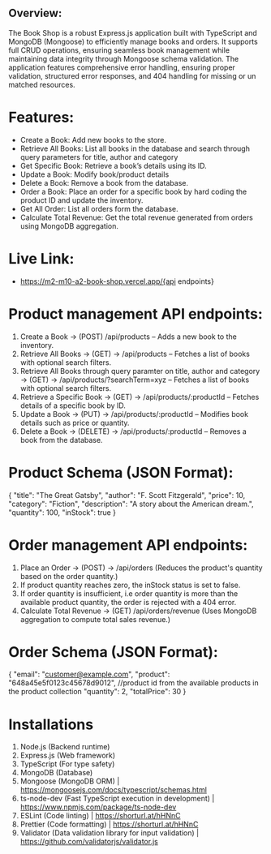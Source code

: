 ## Overview:
The Book Shop is a robust Express.js application built with TypeScript and MongoDB (Mongoose) to efficiently manage books and orders. It supports full CRUD operations, ensuring seamless book management while maintaining data integrity through Mongoose schema validation.
The application features comprehensive error handling, ensuring proper validation, structured error responses, and 404 handling for missing or un matched resources.

# Features:
- Create a Book: Add new books to the store.
- Retrieve All Books: List all books in the database and search through query parameters for title, author and category
- Get Specific Book: Retrieve a book’s details using its ID.
- Update a Book: Modify book/product details
- Delete a Book: Remove a book from the database.
- Order a Book: Place an order for a specific book by hard coding the product ID and update the inventory.
- Get All Order: List all orders form the database.
- Calculate Total Revenue: Get the total revenue generated from orders using MongoDB aggregation.

# Live Link:
- https://m2-m10-a2-book-shop.vercel.app/{api endpoints}

# Product management API endpoints:

1. Create a Book → (POST) /api/products – Adds a new book to the inventory.
2. Retrieve All Books → (GET) -> /api/products – Fetches a list of books with optional search filters.
3. Retrieve All Books through query paramter on title, author and category → (GET) -> /api/products/?searchTerm=xyz – Fetches a list of books with optional search filters.
4. Retrieve a Specific Book → (GET) -> /api/products/:productId – Fetches details of a specific book by ID.
5. Update a Book → (PUT) -> /api/products/:productId – Modifies book details such as price or quantity.
6. Delete a Book → (DELETE) -> /api/products/:productId – Removes a book from the database.

# Product Schema (JSON Format):
{
  "title": "The Great Gatsby",
  "author": "F. Scott Fitzgerald",
  "price": 10,
  "category": "Fiction",
  "description": "A story about the American dream.",
  "quantity": 100,
  "inStock": true
} 

# Order management API endpoints:
1. Place an Order → (POST) -> /api/orders (Reduces the product's quantity based on the order quantity.)
3. If product quantity reaches zero, the inStock status is set to false.
4. If order quantity is insufficient, i.e order quantity is more than the available product quantity, the order is rejected with a 404 error.
5. Calculate Total Revenue → (GET) /api/orders/revenue (Uses MongoDB aggregation to compute total sales revenue.)

# Order Schema (JSON Format):
{
  "email": "customer@example.com",
  "product": "648a45e5f0123c45678d9012",  //product id from the available products in the product collection
  "quantity": 2,
  "totalPrice": 30
}

# Installations
1. Node.js (Backend runtime)
2. Express.js (Web framework)
3. TypeScript (For type safety)
4. MongoDB (Database) 
5. Mongoose (MongoDB ORM) | https://mongoosejs.com/docs/typescript/schemas.html
6. ts-node-dev (Fast TypeScript execution in development) | https://www.npmjs.com/package/ts-node-dev
7. ESLint (Code linting) | https://shorturl.at/hHNnC
8. Prettier (Code formatting) | https://shorturl.at/hHNnC
9. Validator (Data validation library for input validation) | https://github.com/validatorjs/validator.js

